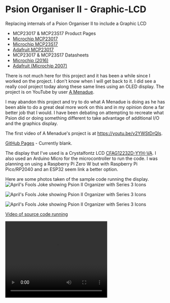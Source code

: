 # Psion Organiser II - Graphic-LCD
Replacing internals of a Psion Organiser II to include a Graphic LCD



- MCP23017 & MCP23S17 Product Pages
 - <a href="https://www.microchip.com/wwwproducts/en/mcp23017">Microchip MCP23017</a>
 - <a href="https://www.microchip.com/wwwproducts/en/mcp23S17">Microchip MCP23S17</a>
 - <a href="https://www.adafruit.com/product/732">Adafruit MCP23017</a>
- MCP23017 & MCP23S17 Datasheets
 - <a href="https://ww1.microchip.com/downloads/en/DeviceDoc/20001952C.pdf">Microchip (2016)</a>
 - <a href="https://cdn-shop.adafruit.com/datasheets/mcp23017.pdf">Adafruit (Microchip 2007)</a>

There is not much here for this project and it has been a while since I worked on the project. I don't know when I will get back to it. I did see a really cool project today along these same lines using an OLED display. The project is on YouTube by user <a href="https://www.youtube.com/channel/UCNweFQHar6-JMdXFk-MrOtQ/videos">A Menadue</a>.

I may abandon this project and try to do what A Menadue is doing as he has been able to do a great deal more work on this and in my opinion done a far better job that I would. I have been debating on attempting to recreate what Psion did or doing something different to take advantage of additional I/O and the graphics display.

The first video of A Menadue's project is at <a href="https://youtu.be/v2YWStDrQIs">https://youtu.be/v2YWStDrQIs</a>.


<a href="https://richteel.github.io/Psion-Organiser-II---Graphic-LCD/">GitHub Pages</a> - Currently blank.

The display that I've used is a Crystalfontz LCD <a href="https://www.crystalfontz.com/product/cfag12232dyyhva-transflective-graphic-lcd-122x32">CFAG12232D-YYH-VA</a>. I also used an Arduino Micro for the microcontroller to run the code. I was planning on using a Raspberry Pi Zero W but with Raspberry Pi Pico/RP2040 and an ESP32 seem link a better option.

Here are some photos taken of the sample code running the display.
![April's Fools Joke showing Psion II Organizer with Series 3 Icons](https://github.com/richteel/Psion-Organiser-II---Graphic-LCD/blob/main/Code/sketch_April_Fools/Facebook/Boot01.png?raw=true)


![April's Fools Joke showing Psion II Organizer with Series 3 Icons](https://github.com/richteel/Psion-Organiser-II---Graphic-LCD/blob/main/Code/sketch_April_Fools/Facebook/Boot02.png?raw=true)

<img alt="April's Fools Joke showing Psion II Organizer with Series 3 Icons" src="https://github.com/richteel/Psion-Organiser-II---Graphic-LCD/blob/main/Code/sketch_April_Fools/Facebook/Boot03.png?raw=true" />

<a href="https://github.com/richteel/Psion-Organiser-II---Graphic-LCD/blob/main/Code/sketch_April_Fools/Facebook/Psion%20April%20Fools.mp4?raw=true">Video of source code running</a>

<video width="320" height="240" controls>
  <source src="https://github.com/richteel/Psion-Organiser-II---Graphic-LCD/blob/main/Code/sketch_April_Fools/Facebook/Psion%20April%20Fools.mp4?raw=true" type="video/mp4">
Your browser does not support the video tag.
</video>